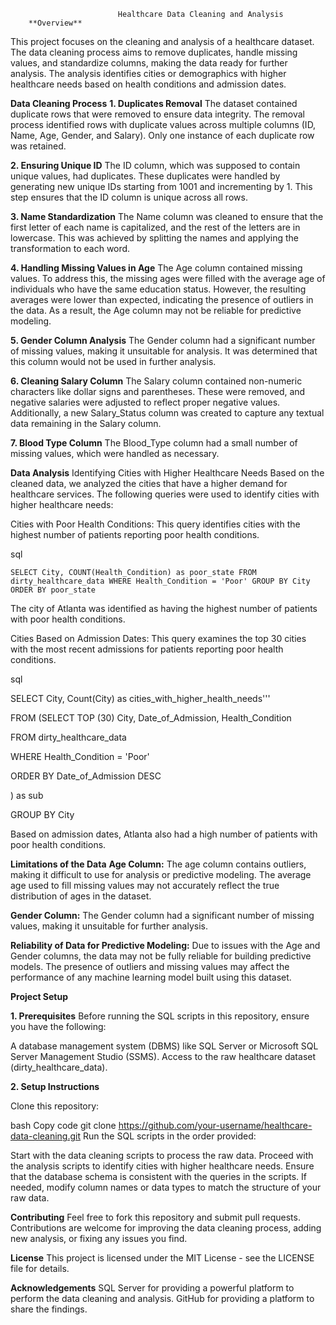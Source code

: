                             Healthcare Data Cleaning and Analysis
        **Overview**
   
This project focuses on the cleaning and analysis of a healthcare dataset. The data cleaning process aims to remove duplicates, handle missing values, and standardize columns, making the data ready for further analysis. The analysis identifies cities or demographics with higher healthcare needs based on health conditions and admission dates.

   **Data Cleaning Process**
**1. Duplicates Removal**
The dataset contained duplicate rows that were removed to ensure data integrity. The removal process identified rows with duplicate values across multiple columns (ID, Name, Age, Gender, and Salary). Only one instance of each duplicate row was retained.

**2. Ensuring Unique ID**
The ID column, which was supposed to contain unique values, had duplicates. These duplicates were handled by generating new unique IDs starting from 1001 and incrementing by 1. This step ensures that the ID column is unique across all rows.

**3. Name Standardization**
The Name column was cleaned to ensure that the first letter of each name is capitalized, and the rest of the letters are in lowercase. This was achieved by splitting the names and applying the transformation to each word.

**4. Handling Missing Values in Age**
The Age column contained missing values. To address this, the missing ages were filled with the average age of individuals who have the same education status. However, the resulting averages were lower than expected, indicating the presence of outliers in the data. As a result, the Age column may not be reliable for predictive modeling.

**5. Gender Column Analysis**
The Gender column had a significant number of missing values, making it unsuitable for analysis. It was determined that this column would not be used in further analysis.

**6. Cleaning Salary Column**
The Salary column contained non-numeric characters like dollar signs and parentheses. These were removed, and negative salaries were adjusted to reflect proper negative values. Additionally, a new Salary_Status column was created to capture any textual data remaining in the Salary column.

**7. Blood Type Column**
The Blood_Type column had a small number of missing values, which were handled as necessary.

**Data Analysis**
Identifying Cities with Higher Healthcare Needs
Based on the cleaned data, we analyzed the cities that have a higher demand for healthcare services. The following queries were used to identify cities with higher healthcare needs:

Cities with Poor Health Conditions: This query identifies cities with the highest number of patients reporting poor health conditions.

sql

```SELECT City, COUNT(Health_Condition) as poor_state FROM dirty_healthcare_data WHERE Health_Condition = 'Poor' GROUP BY City ORDER BY poor_state```

The city of Atlanta was identified as having the highest number of patients with poor health conditions.


Cities Based on Admission Dates: This query examines the top 30 cities with the most recent admissions for patients reporting poor health conditions.

sql

SELECT City, Count(City) as cities_with_higher_health_needs'''

FROM (SELECT TOP (30) City, Date_of_Admission, Health_Condition

FROM dirty_healthcare_data

WHERE Health_Condition = 'Poor'

ORDER BY Date_of_Admission DESC

) as sub

GROUP BY City

Based on admission dates, Atlanta also had a high number of patients with poor health conditions.

**Limitations of the Data**
**Age Column:** The age column contains outliers, making it difficult to use for analysis or predictive modeling. The average age used to fill missing values may not accurately reflect the true distribution of ages in the dataset.

**Gender Column:** The Gender column had a significant number of missing values, making it unsuitable for further analysis.

**Reliability of Data for Predictive Modeling:** Due to issues with the Age and Gender columns, the data may not be fully reliable for building predictive models. The presence of outliers and missing values may affect the performance of any machine learning model built using this dataset.

**Project Setup**

**1. Prerequisites**
Before running the SQL scripts in this repository, ensure you have the following:

A database management system (DBMS) like SQL Server or Microsoft SQL Server Management Studio (SSMS).
Access to the raw healthcare dataset (dirty_healthcare_data).

**2. Setup Instructions**

Clone this repository:

bash
Copy code
git clone https://github.com/your-username/healthcare-data-cleaning.git
Run the SQL scripts in the order provided:

Start with the data cleaning scripts to process the raw data.
Proceed with the analysis scripts to identify cities with higher healthcare needs.
Ensure that the database schema is consistent with the queries in the scripts. If needed, modify column names or data types to match the structure of your raw data.

**Contributing**
Feel free to fork this repository and submit pull requests. Contributions are welcome for improving the data cleaning process, adding new analysis, or fixing any issues you find.

**License**
This project is licensed under the MIT License - see the LICENSE file for details.

**Acknowledgements**
SQL Server for providing a powerful platform to perform the data cleaning and analysis.
GitHub for providing a platform to share the findings.
